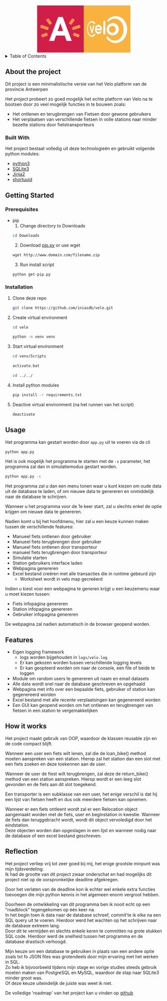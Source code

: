 <div id="top"></div>

<br />
<div align="center">
  <a href="https://www.velo-antwerpen.be/">
    <img src="../_site/images/velo.png" alt="Logo" width="300" height="150">
  </a>
</div>

<details>
  <summary>Table of Contents</summary>
  <ol>
    <li>
      <a href="#about-the-project">About The Project</a>
      <ul>
        <li><a href="#built-with">Built With</a></li>
      </ul>
    </li>
    <li>
      <a href="#getting-started">Getting Started</a>
      <ul>
        <li><a href="#prerequisites">Prerequisites</a></li>
        <li><a href="#installation">Installation</a></li>
      </ul>
    </li>
    <li><a href="#usage">Usage</a></li>
    <li><a href="#features">Features</a></li>
    <li><a href="#how-it-works">How it works</a></li>
    <li><a href="#reflection">Reflection</a></li>
  </ol>
</details>

## About the project

Dit project is een minimalistische versie van het Velo platform van de provincie Antwerpen

Het project probeert zo goed mogelijk het echte platform van Velo na te bootsen door zo veel mogelijk functies in te bouwen zoals:
* Het ontlenen en terugbrengen van Fietsen door gewone gebruikers
* Het verplaatsen van verschillende fietsen in volle stations naar minder bezette stations door fietstransporteurs

### Built With

Het project bestaat volledig uit deze technologieën en gebruikt volgende python modules:

* [python3](https://python.org/)
* [SQLite3](https://sqlite.org/)
* [Jinja2](https://jinja.palletsprojects.com/)
* [shortuuid](https://pypi.org/project/shortuuid/)

## Getting Started

### Prerequisites

* pip
  1. Change directory to Downloads
  ```sh
  cd Downloads
  ```
  2. Download <a href="https://bootstrap.pypa.io/get-pip.py">pip.py</a> or use wget
  ```sh
  wget http://www.domain.com/filename.zip
  ```
  3. Run install script
  ```sh
  python get-pip.py
  ```

### Installation

1. Clone deze repo
   ```sh
   git clone https://github.com/iniasdb/velo.git
   ```
2. Create virtual environment
   ```sh
   cd velo
   ```
   ```sh
   python -m venv venv
   ```
3. Start virtual environment
   ```sh
   cd venv/Scripts
   ```
   ```sh
   activate.bat
   ```
   ```sh
   cd ../../
   ```
4. Install python modules
   ```sh
   pip install -r requirements.txt
   ```
5. Deactive virtual environment (na het runnen van het script)
   ```sh
   deactivate
   ```

## Usage

Het programma kan gestart worden door `app.py` uit te voeren via de cli
   ```sh
   python app.py
   ```

Het is ook mogelijk het programma te starten met de `-s` parameter, het programma zal dan in simulatiemodus gestart worden.
   ```sh
   python app.py -s
   ```

Het programma zal u dan een menu tonen waar u kunt kiezen om oude data uit de database te laden, of om nieuwe data te genereren en onmiddelijk naar de database te schrijven.

Wanneer u het programma voor de 1e keer start, zal u slechts enkel de optie krijgen om nieuwe data te genereren.

Nadien komt u bij het hoofdmenu, hier zal u een keuze kunnen maken tussen de verschillende features:

* Manueel fiets ontlenen door gebruiker
* Manueel fiets terugbrengen door gebruiker
* Manueel fiets ontlenen door transporteur
* manueel fiets terugbrengen door transporteur
* Simulatie starten
* Station gebruikers interface laden
* Webpagina genereren
* Excel bestand creëren met alle transacties die in runtime gebeurd zijn
  * Worksheet wordt in velo map gecreëerd

Indien u kiest voor een webpagina te generen krijgt u een keuzemenu waar u moet kiezen tussen:

* Fiets infopagina genereren
* Station infopagina genereren
* Gebruiker infopagina genereren

De webpagina zal nadien automatisch in de browser geopend worden.

## Features

* Eigen logging framework
  * logs worden bijgehouden in `logs/velo.log`
  * Er kan gekozen worden tussen verschillende logging levels
  * Er kan geopteerd worden om naar de console, een file of beide te loggen
* Module om random users te genereren uit naam en email datasets
* Alle data wordt snel naar de database geschreven en opgehaald
* Webpagina met info over een bepaalde fiets, gebruiker of station kan gegenereerd worden
* Excel bestand met alle recente verplaatsingen kan gegenereerd worden
* Een GUI kan geopend worden om het ontlenen en terugbrengen van fietsen in een station te vergemakkelijken

## How it works

Het project maakt gebruik van OOP, waardoor de klassen reusable zijn en de code compact blijft.

Wanneer een user een fiets wilt lenen, zal die de loan_bike() method moeten aanspreken van een station. Hierop zal het station dan een slot met een fiets zoeken en deze toekennen aan de user.

Wanneer de user de fiest wilt terugbrengen, zal deze de return_bike() method van een station aanspreken. Hierop wordt er een leeg slot gevonden en de fiets aan dit slot toegekend.

Een transporter is een subklasse van een user, het enige verschil is dat hij een lijst van fietsen heeft en dus ook meerdere fietsen kan opnemen.

Wanneer er een fiets ontleent wordt zal er een Relocation object aangemaakt worden met de fiets, user en beginstation in kwestie.
Wanneer de fiets dan teruggebracht wordt, wordt dit object vervoledigd door het eindstation.<br>
Deze objecten worden dan opgeslagen in een lijst en wanneer nodig naar de database of een excel bestand geschreven.

## Reflection

Het project verliep vrij tot zeer goed bij mij, het enige grootste minpunt was mijn tijdsverdeling. <br>
Ik had de grootte van dit project zwaar onderschat en had mogelijks dit project niet op de oorspronkelijke deadline afgekregen.

Door het verlaten van de deadline kon ik echter wel enkele extra functies toevoegen die mijn python kennis in het algemeen enorm vergroot hebben.

Doorheen de ontwikkeling van dit programma ben ik nooit echt op een "roadblock" tegengekomen op één keer na.<br> 
In het begin toen ik data naar de database schreef, commit'te ik elke na een SQL query uit te voeren. Hierdoor werd het wachten op het schrijven naar de database extreem lang.<br>
Door dit te vermijden en slechts enkele keren te committen na grote stukken SQL code. Hierdoor werd de snelheid tussen het programma en de database drastisch verhoogd.

Mijn keuze om een database te gebruiken in plaats van een andere optie zoals txt fo JSON files was grotendeels door mijn ervaring met het werken in SQL.<br>
Zo heb ik bijvoorbeeld tijdens mijn stage en vorige studies steeds gebruik moeten maken van PostgreSQL en MySQL, waardoor de stap naar SQLite3 minder groot was.<br>
Of deze keuze uiteindelijk de juiste was weet ik niet.

De volledige 'roadmap' van het project kan u vinden op [github](https://github.com/iniasdb/velo/commits)